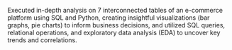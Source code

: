 Executed in-depth analysis on 7 interconnected tables of an e-commerce platform using SQL and Python, creating insightful visualizations (bar graphs, pie charts) to inform business decisions, and utilized SQL queries, relational operations, and exploratory data analysis (EDA) to uncover key trends and correlations.
